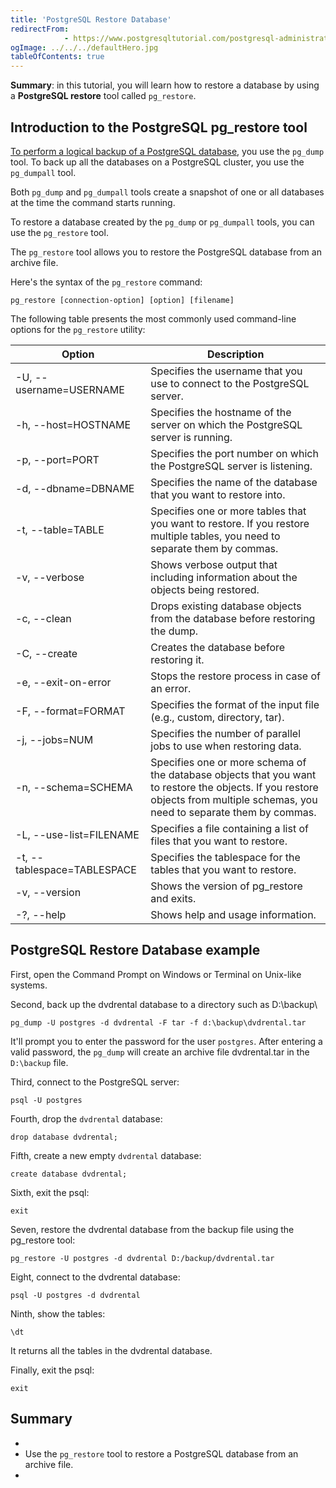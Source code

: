 ```yaml
---
title: 'PostgreSQL Restore Database'
redirectFrom: 
            - https://www.postgresqltutorial.com/postgresql-administration/postgresql-restore-database/
ogImage: ../../../defaultHero.jpg
tableOfContents: true
---
```

<!-- wp:paragraph -->

**Summary**: in this tutorial, you will learn how to restore a database by using a **PostgreSQL restore** tool called `pg_restore`.

<!-- /wp:paragraph -->

<!-- wp:heading -->

## Introduction to the PostgreSQL pg_restore tool

<!-- /wp:heading -->

<!-- wp:paragraph -->

[To perform a logical backup of a PostgreSQL database](https://www.postgresqltutorial.com/postgresql-administration/postgresql-backup-database/), you use the `pg_dump` tool. To back up all the databases on a PostgreSQL cluster, you use the `pg_dumpall` tool.

<!-- /wp:paragraph -->

<!-- wp:paragraph -->

Both `pg_dump` and `pg_dumpall` tools create a snapshot of one or all databases at the time the command starts running.

<!-- /wp:paragraph -->

<!-- wp:paragraph -->

To restore a database created by the `pg_dump` or `pg_dumpall` tools, you can use the `pg_restore` tool.

<!-- /wp:paragraph -->

<!-- wp:paragraph -->

The `pg_restore` tool allows you to restore the PostgreSQL database from an archive file.

<!-- /wp:paragraph -->

<!-- wp:paragraph -->

Here's the syntax of the `pg_restore` command:

<!-- /wp:paragraph -->

<!-- wp:code -->

```
pg_restore [connection-option] [option] [filename]
```

<!-- /wp:code -->

<!-- wp:paragraph -->

The following table presents the most commonly used command-line options for the `pg_restore` utility:

<!-- /wp:paragraph -->

<!-- wp:table -->

| Option                      | Description                                                                                                                                                                   |
| --------------------------- | ----------------------------------------------------------------------------------------------------------------------------------------------------------------------------- |
| -U, --username=USERNAME     | Specifies the username that you use to connect to the PostgreSQL server.                                                                                                      |
| -h, --host=HOSTNAME         | Specifies the hostname of the server on which the PostgreSQL server is running.                                                                                               |
| -p, --port=PORT             | Specifies the port number on which the PostgreSQL server is listening.                                                                                                        |
| -d, --dbname=DBNAME         | Specifies the name of the database that you want to restore into.                                                                                                             |
| -t, --table=TABLE           | Specifies one or more tables that you want to restore. If you restore multiple tables, you need to separate them by commas.                                                   |
| -v, --verbose               | Shows verbose output that including information about the objects being restored.                                                                                             |
| -c, --clean                 | Drops existing database objects from the database before restoring the dump.                                                                                                  |
| -C, --create                | Creates the database before restoring it.                                                                                                                                     |
| -e, --exit-on-error         | Stops the restore process in case of an error.                                                                                                                                |
| -F, --format=FORMAT         | Specifies the format of the input file (e.g., custom, directory, tar).                                                                                                        |
| -j, --jobs=NUM              | Specifies the number of parallel jobs to use when restoring data.                                                                                                             |
| -n, --schema=SCHEMA         | Specifies one or more schema of the database objects that you want to restore the objects. If you restore objects from multiple schemas, you need to separate them by commas. |
| -L, --use-list=FILENAME     | Specifies a file containing a list of files that you want to restore.                                                                                                         |
| -t, --tablespace=TABLESPACE | Specifies the tablespace for the tables that you want to restore.                                                                                                             |
| -v, --version               | Shows the version of pg_restore and exits.                                                                                                                                    |
| -?, --help                  | Shows help and usage information.                                                                                                                                             |

<!-- /wp:table -->

<!-- wp:heading -->

## PostgreSQL Restore Database example

<!-- /wp:heading -->

<!-- wp:paragraph -->

First, open the Command Prompt on Windows or Terminal on Unix-like systems.

<!-- /wp:paragraph -->

<!-- wp:paragraph -->

Second, back up the dvdrental database to a directory such as D:\\backup\\

<!-- /wp:paragraph -->

<!-- wp:code -->

```
pg_dump -U postgres -d dvdrental -F tar -f d:\backup\dvdrental.tar
```

<!-- /wp:code -->

<!-- wp:paragraph -->

It'll prompt you to enter the password for the user `postgres`. After entering a valid password, the `pg_dump` will create an archive file dvdrental.tar in the `D:\backup` file.

<!-- /wp:paragraph -->

<!-- wp:paragraph -->

Third, connect to the PostgreSQL server:

<!-- /wp:paragraph -->

<!-- wp:code -->

```
psql -U postgres
```

<!-- /wp:code -->

<!-- wp:paragraph -->

Fourth, drop the `dvdrental` database:

<!-- /wp:paragraph -->

<!-- wp:code -->

```
drop database dvdrental;
```

<!-- /wp:code -->

<!-- wp:paragraph -->

Fifth, create a new empty `dvdrental` database:

<!-- /wp:paragraph -->

<!-- wp:code -->

```
create database dvdrental;
```

<!-- /wp:code -->

<!-- wp:paragraph -->

Sixth, exit the psql:

<!-- /wp:paragraph -->

<!-- wp:code -->

```
exit
```

<!-- /wp:code -->

<!-- wp:paragraph -->

Seven, restore the dvdrental database from the backup file using the pg_restore tool:

<!-- /wp:paragraph -->

<!-- wp:code -->

```
pg_restore -U postgres -d dvdrental D:/backup/dvdrental.tar
```

<!-- /wp:code -->

<!-- wp:paragraph -->

Eight, connect to the dvdrental database:

<!-- /wp:paragraph -->

<!-- wp:code -->

```
psql -U postgres -d dvdrental
```

<!-- /wp:code -->

<!-- wp:paragraph -->

Ninth, show the tables:

<!-- /wp:paragraph -->

<!-- wp:code -->

```
\dt
```

<!-- /wp:code -->

<!-- wp:paragraph -->

It returns all the tables in the dvdrental database.

<!-- /wp:paragraph -->

<!-- wp:paragraph -->

Finally, exit the psql:

<!-- /wp:paragraph -->

<!-- wp:code -->

```
exit
```

<!-- /wp:code -->

<!-- wp:heading -->

## Summary

<!-- /wp:heading -->

<!-- wp:list -->

- <!-- wp:list-item -->
- Use the `pg_restore` tool to restore a PostgreSQL database from an archive file.
- <!-- /wp:list-item -->

<!-- /wp:list -->

